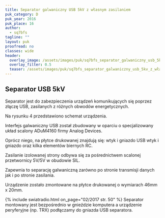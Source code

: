 ```yaml
---
title: Separator galwaniczny USB 5kV z własnym zasilaniem
puk_category: D
puk_year: 2016
puk_place: 16
author: 
  - sq7bfs
tagline: ""
layout: puk
proofread: no
classes: wide
header:
  overlay_image: /assets/images/puk/sq7bfs_separator_galwaniczny_usb_5kv_z_własnym_zasilaniem.jpg
  overlay_filter: 0.5
  teaser: /assets/images/puk/sq7bfs_separator_galwaniczny_usb_5kv_z_własnym_zasilaniem.jpg
---
```






 







Separator USB 5kV
-----------------





 Separator jest do zabezpieczenia urządzeń komunikujących się poprzez złączę USB, zasilanych z różnych obwodów energetycznych.






 Na rysunku 4 przedstawiono schemat urządzenia.






 Interfejs galwaniczny USB został zbudowany w oparciu o specjalizowany układ scalony ADuM4160 firmy Analog Devices.

 Oprócz niego, na płytce drukowanej znajdują się: wtyk i gniazdo USB wtyk i gniazdo oraz kilka elementów biernych RC.

 Zasilanie izolowanej strony odbywa się za pośrednictwem scalonej przetwornicy 5V/5V w obudowie SIL.

 Zapewnia to separację galwaniczną zarówno po stronie transmisji danych jak i po stronie zasilania.



 Urządzenie zostało zmontowane na płytce drukowanej o wymiarach 46mm x 20mm.





{% include swiatradio.html on_page="02/2017 str. 50" %}
 Separator montowany jest bezpośrednio w gnieździe komputera a urządzenie peryferyjne (np. TRX) podłączamy do gniazda USB separatora.











 





 



